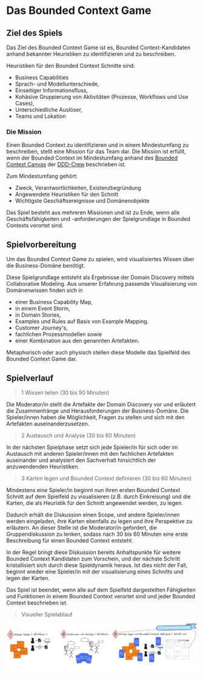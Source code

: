 # Das Bounded Context Game

## Ziel des Spiels

Das Ziel des Bounded Context Game ist es, Bounded Context-Kandidaten anhand bekannter Heuristiken 
zu identifizieren und zu beschreiben.

Heuristiken für den Bounded Context Schnitte sind:

* Business Capabilities
* Sprach- und Modellunterschiede, 
* Einseitiger Informationsfluss,
* Kohäsive Gruppierung von Aktivitäten (Prozesse, Workflows und Use Cases), 
* Unterschiedliche Auslöser,
* Teams und Lokation

### Die Mission

Einen Bounded Context zu identifizieren und in einem Mindestumfang zu beschreiben, 
stellt eine Mission für das Team dar. Die Mission ist erfüllt, wenn der Bounded Context 
im Mindestumfang anhand des [Bounded Context Canvas](https://github.com/ddd-crew/bounded-context-canvas) 
der [DDD-Crew](https://github.com/ddd-crew) beschrieben ist. 

Zum Mindestumfang gehört:
* Zweck, Verantwortlichkeiten, Existenzbegründung
* Angewendete Heuristiken für den Schnitt 
* Wichtigste Geschäftsereignisse und Domänenobjekte

Das Spiel besteht aus mehreren Missionen und ist zu Ende, 
wenn alle Geschäftsfähigkeiten und -anforderungen der Spielgrundlage in Bounded Contexts 
verortet sind.

## Spielvorbereitung

Um das Bounded Context Game zu spielen, wird visualisiertes Wissen über die Business-Domäne benötigt.

Diese Spielgrundlage entsteht als Ergebnisse der Domain Discovery mittels Collaborative Modeling. 
Aus unserer Erfahrung passende Visualisierung von Domänenwissen finden sich in 
* einer Business Capability Map, 
* in einem Event Storm,
* in Domain Stories,
* Examples und Rules auf Basis von Example Mapping.
* Customer Journey's,
* fachlichen Prozessmodellen sowie
* einer Kombination aus den genannten Artefakten.

Metaphorisch oder auch physisch stellen diese Modelle das Spielfeld des Bounded Context Game dar.

## Spielverlauf

> 1 Wissen teilen (30 bis 90 Minuten)

Die Moderator/in stellt die Artefakte der Domain Discovery vor und erläutert die Zusammenhänge und 
Herausforderungen der Business-Domäne. Die Spieler/innen haben die Möglichkeit, Fragen zu stellen und 
sich mit den Artefakten auseinanderzusetzen.

> 2 Austausch und Analyse (30 bis 60 Minuten)

In der nächsten Spielphase setzt sich jede Spieler/in für sich oder im Austausch 
mit anderen Spieler/innen mit den fachlichen Artefakten auseinander und analysiert 
den Sachverhalt hinsichtlich der anzuwendenden Heuristiken. 

> 3 Karten legen und Bounded Context definieren (30 bis 60 Minuten)
 
Mindestens eine Spieler/in beginnt nun ihren ersten Bounded Context Schnitt auf dem Spielfeld 
zu visualisieren (z.B. durch Einkreisung) und die Karten, die als Heuristik für den Schnitt 
angewendet werden, zu legen.

Dadurch erhält die Diskussion einen Scope, und andere Spieler/innen werden eingeladen, 
ihre Karten ebenfalls zu legen und ihre Perspektive zu erläutern. 
An dieser Stelle ist die Moderator/in gefordert, die Gruppendiskussion zu lenken, 
sodass nach 30 bis 60 Minuten eine erste Beschreibung für einen Bounded Context entsteht.

In der Regel bringt diese Diskussion bereits Anhaltspunkte für weitere Bounded Context Kandidaten 
zum Vorschein, und der nächste Schritt kristallisiert sich durch diese Spieldynamik heraus. 
Ist dies nicht der Fall, beginnt wieder eine Spieler/in mit der visualisierung eines Schnitts und 
legen der Karten.

Das Spiel ist beendet, wenn alle auf dem Spielfeld dargestellten Fähigkeiten und Funktionen 
in einem Bounded Context verortet sind und jeder Bounded Context beschrieben ist.

> Visueller Spielablauf

![Spielablauf Bounded Context Game](../img/bcg-gameplay.png)